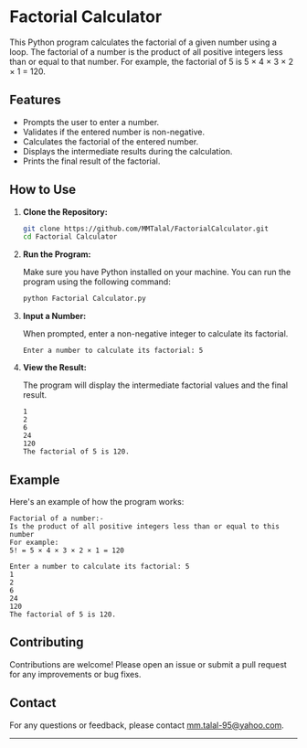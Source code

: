 
# Factorial Calculator

This Python program calculates the factorial of a given number using a loop. The factorial of a number is the product of all positive integers less than or equal to that number. For example, the factorial of 5 is 5 × 4 × 3 × 2 × 1 = 120.

## Features

- Prompts the user to enter a number.
- Validates if the entered number is non-negative.
- Calculates the factorial of the entered number.
- Displays the intermediate results during the calculation.
- Prints the final result of the factorial.

## How to Use

1. **Clone the Repository:**

   ```bash
   git clone https://github.com/MMTalal/FactorialCalculator.git
   cd Factorial Calculator
   ```

2. **Run the Program:**

   Make sure you have Python installed on your machine. You can run the program using the following command:

   ```bash
   python Factorial Calculator.py
   ```

3. **Input a Number:**

   When prompted, enter a non-negative integer to calculate its factorial.

   ```plaintext
   Enter a number to calculate its factorial: 5
   ```

4. **View the Result:**

   The program will display the intermediate factorial values and the final result.

   ```plaintext
   1
   2
   6
   24
   120
   The factorial of 5 is 120.
   ```

## Example

Here's an example of how the program works:

```plaintext
Factorial of a number:-
Is the product of all positive integers less than or equal to this number
For example:
5! = 5 × 4 × 3 × 2 × 1 = 120

Enter a number to calculate its factorial: 5
1
2
6
24
120
The factorial of 5 is 120.
```

## Contributing

Contributions are welcome! Please open an issue or submit a pull request for any improvements or bug fixes.

## Contact

For any questions or feedback, please contact [mm.talal-95@yahoo.com](mm.talal-95@yahoo.com).

---
